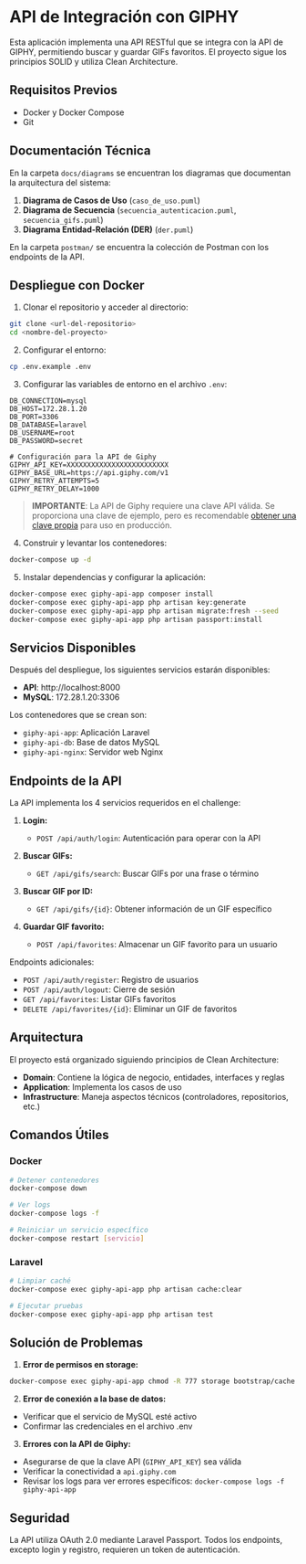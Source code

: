 # API de Integración con GIPHY

Esta aplicación implementa una API RESTful que se integra con la API de GIPHY, permitiendo buscar y guardar GIFs favoritos. El proyecto sigue los principios SOLID y utiliza Clean Architecture.

## Requisitos Previos

- Docker y Docker Compose
- Git

## Documentación Técnica

En la carpeta `docs/diagrams` se encuentran los diagramas que documentan la arquitectura del sistema:

1. **Diagrama de Casos de Uso** (`caso_de_uso.puml`)
2. **Diagrama de Secuencia** (`secuencia_autenticacion.puml`, `secuencia_gifs.puml`)
3. **Diagrama Entidad-Relación (DER)** (`der.puml`)

En la carpeta `postman/` se encuentra la colección de Postman con los endpoints de la API.

## Despliegue con Docker

1. Clonar el repositorio y acceder al directorio:
```bash
git clone <url-del-repositorio>
cd <nombre-del-proyecto>
```

2. Configurar el entorno:
```bash
cp .env.example .env
```

3. Configurar las variables de entorno en el archivo `.env`:
```env
DB_CONNECTION=mysql
DB_HOST=172.28.1.20
DB_PORT=3306
DB_DATABASE=laravel
DB_USERNAME=root
DB_PASSWORD=secret

# Configuración para la API de Giphy
GIPHY_API_KEY=XXXXXXXXXXXXXXXXXXXXXXXXX
GIPHY_BASE_URL=https://api.giphy.com/v1
GIPHY_RETRY_ATTEMPTS=5
GIPHY_RETRY_DELAY=1000
```

> **IMPORTANTE**: La API de Giphy requiere una clave API válida. Se proporciona una clave de ejemplo, pero es recomendable [obtener una clave propia](https://developers.giphy.com/dashboard/) para uso en producción.

4. Construir y levantar los contenedores:
```bash
docker-compose up -d
```

5. Instalar dependencias y configurar la aplicación:
```bash
docker-compose exec giphy-api-app composer install
docker-compose exec giphy-api-app php artisan key:generate
docker-compose exec giphy-api-app php artisan migrate:fresh --seed
docker-compose exec giphy-api-app php artisan passport:install
```

## Servicios Disponibles

Después del despliegue, los siguientes servicios estarán disponibles:

- **API**: http://localhost:8000
- **MySQL**: 172.28.1.20:3306

Los contenedores que se crean son:
- `giphy-api-app`: Aplicación Laravel
- `giphy-api-db`: Base de datos MySQL
- `giphy-api-nginx`: Servidor web Nginx

## Endpoints de la API

La API implementa los 4 servicios requeridos en el challenge:

1. **Login:**
   - `POST /api/auth/login`: Autenticación para operar con la API

2. **Buscar GIFs:**
   - `GET /api/gifs/search`: Buscar GIFs por una frase o término

3. **Buscar GIF por ID:**
   - `GET /api/gifs/{id}`: Obtener información de un GIF específico

4. **Guardar GIF favorito:**
   - `POST /api/favorites`: Almacenar un GIF favorito para un usuario

Endpoints adicionales:

- `POST /api/auth/register`: Registro de usuarios
- `POST /api/auth/logout`: Cierre de sesión
- `GET /api/favorites`: Listar GIFs favoritos
- `DELETE /api/favorites/{id}`: Eliminar un GIF de favoritos

## Arquitectura

El proyecto está organizado siguiendo principios de Clean Architecture:

- **Domain**: Contiene la lógica de negocio, entidades, interfaces y reglas
- **Application**: Implementa los casos de uso
- **Infrastructure**: Maneja aspectos técnicos (controladores, repositorios, etc.)

## Comandos Útiles

### Docker
```bash
# Detener contenedores
docker-compose down

# Ver logs
docker-compose logs -f

# Reiniciar un servicio específico
docker-compose restart [servicio]
```

### Laravel
```bash
# Limpiar caché
docker-compose exec giphy-api-app php artisan cache:clear

# Ejecutar pruebas
docker-compose exec giphy-api-app php artisan test
```

## Solución de Problemas

1. **Error de permisos en storage:**
```bash
docker-compose exec giphy-api-app chmod -R 777 storage bootstrap/cache
```

2. **Error de conexión a la base de datos:**
- Verificar que el servicio de MySQL esté activo
- Confirmar las credenciales en el archivo .env

3. **Errores con la API de Giphy:**
- Asegurarse de que la clave API (`GIPHY_API_KEY`) sea válida
- Verificar la conectividad a `api.giphy.com`
- Revisar los logs para ver errores específicos: `docker-compose logs -f giphy-api-app`

## Seguridad

La API utiliza OAuth 2.0 mediante Laravel Passport. Todos los endpoints, excepto login y registro, requieren un token de autenticación.
